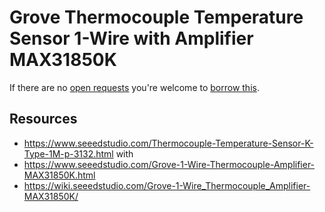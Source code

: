 # Grove Thermocouple Temperature Sensor 1-Wire with Amplifier MAX31850K
If there are no [open requests](../../../../issues?q=is%3Aissue+is%3Aopen+%22Grove+Thermocouple+Temperature+Sensor+1-Wire+with+Amplifier+MAX31850K%22+in%3Atitle) you're welcome to [borrow this](../../../../issues/new?title=Borrow+request+for+Grove+Thermocouple+Temperature+Sensor+1-Wire+with+Amplifier+MAX31850K&body=1+piece+of+%5Bthis%5D%28..%2Fblob%2Fmain%2F.%2FHardware%2FSensors%2FGrove_Thermocouple_Temperature_Sensor_1-Wire_with_Amplifier_MAX31850K.md%29+for+~2+weeks.).

## Resources
- https://www.seeedstudio.com/Thermocouple-Temperature-Sensor-K-Type-1M-p-3132.html with
- https://www.seeedstudio.com/Grove-1-Wire-Thermocouple-Amplifier-MAX31850K.html
- https://wiki.seeedstudio.com/Grove-1-Wire_Thermocouple_Amplifier-MAX31850K/
